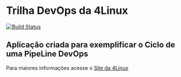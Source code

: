 # Trilha DevOps da 4Linux

<!-- Altere a Flag abaixo com sua URL do Travis -->
[![Build Status](https://travis-ci.org/feblues/DevOpsLab-HelloWorld.svg?branch=master)](https://travis-ci.org/feblues/DevOpsLab-HelloWorld)

## Aplicação criada para exemplificar o Ciclo de uma PipeLine DevOps


Para maiores informações acesse o [Site da 4Linux](https://www.4linux.com.br/cursos/devops)
